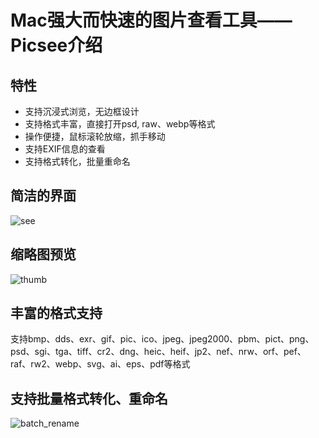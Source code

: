 

# Mac强大而快速的图片查看工具——Picsee介绍

## 特性
- 支持沉浸式浏览，无边框设计
- 支持格式丰富，直接打开psd, raw、webp等格式
- 操作便捷，鼠标滚轮放缩，抓手移动
- 支持EXIF信息的查看
- 支持格式转化，批量重命名

## 简洁的界面

![see](https://i.loli.net/2021/02/23/ST2iG6cJPxXaVRd.png)

## 缩略图预览 

![thumb](https://i.loli.net/2021/02/23/MP6tcQV93X2OzBn.png)

## 丰富的格式支持

支持bmp、dds、exr、gif、pic、ico、jpeg、jpeg2000、pbm、pict、png、psd、sgi、tga、tiff、cr2、dng、heic、heif、jp2、nef、nrw、orf、pef、raf、rw2、webp、svg、ai、eps、pdf等格式

## 支持批量格式转化、重命名

![batch_rename](https://i.loli.net/2021/02/23/Ba27xGgwsAtSTbv.gif)
